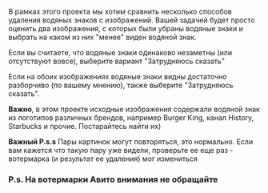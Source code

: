 В рамках этого проекта мы хотим сравнить несколько способов удаления водяных знаков с изображений. Вашей задачей будет просто оценить два изображения, с которых были убраны водяные знаки и выбрать на каком из них "менее" виден водяной знак.

Если вы считаете, что водяные знаки одинаково незаметны (или отсутствуют вовсе), выберите вариант "Затрудняюсь сказать"

Если на обоих изображениях водяные знаки видны достаточно разборчиво (по вашему мнению), также выберите "Затрудняюсь сказать".

**Важно**, в этом проекте исходные изображения содержали водяной знак из логотипов различных брендов, например Burger King, канал History, Starbucks и прочие. Постарайтесь найти их)

**Важный P.s.s** Пары картинок могут повторяться, это нормально. Если вам кажется что такую пару уже видели, проверьте ее еще раз - вотермарка (и результат ее удаления) мог измениться

### **P.s.** На вотермарки Авито внимания не обращайте